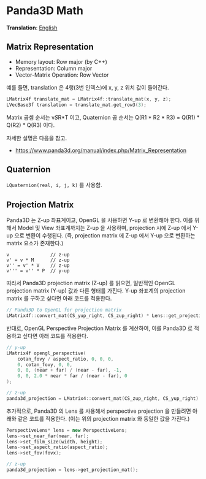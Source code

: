 # Panda3D Math
**Translation**: [English](../math.md)

## Matrix Representation
- Memory layout: Row major (by C++)
- Representation: Column major
- Vector-Matrix Operation: Row Vector

예를 들면, translation 은 4행(3번 인덱스)에 x, y, z 위치 값이 들어간다.
```cpp
LMatrix4f translate_mat = LMatrix4f::translate_mat(x, y, z);
LVecBase3f translation = translate_mat.get_row3(3);
```

Matrix 곱셈 순서는 v*S*R*T 이고, Quaternion 곱 순서는
Q(R1 * R2 * R3) = Q(R1) * Q(R2) * Q(R3) 이다.

자세한 설명은 다음을 참고.
- https://www.panda3d.org/manual/index.php/Matrix_Representation

## Quaternion
`LQuaternion(real, i, j, k)` 를 사용함.



## Projection Matrix
Panda3D 는 Z-up 좌표계이고, OpenGL 을 사용하면 Y-up 로 변환해야 한다.
이를 위해서 Model 및 View 좌표계까지는 Z-up 을 사용하며, projection 시에 Z-up 에서 Y-up 으로 변환이 수행된다.
(즉, projection matrix 에 Z-up 에서 Y-up 으로 변환하는 matrix 요소가 존재한다.)

```
v               // z-up
v' = v * M      // z-up
v'' = v' * V    // z-up
v''' = v'' * P  // y-up
```

따라서 Panda3D projection matrix (Z-up) 를 읽으면, 일반적인 OpenGL projection matrix (Y-up) 값과 다른 형태를 가진다.
Y-up 좌표계의 projection matrix 를 구하고 싶다면 아래 코드를 적용한다.

```cpp
// Panda3D to OpenGL for projection matrix
LMatrix4f::convert_mat(CS_yup_right, CS_zup_right) * Lens::get_projection_mat()
```

반대로, OpenGL Perspective Projection Matrix 를 계산하여, 이를 Panda3D 로 적용하고 싶다면 아래 코드를 적용한다.

```cpp
// y-up
LMatrix4f opengl_perspective(
    cotan_fovy / aspect_ratio, 0, 0, 0,
    0, cotan_fovy, 0, 0,
    0, 0, (near + far) / (near - far), -1,
    0, 0, 2.0 * near * far / (near - far), 0
);

// z-up
panda3d_projection = LMatrix4::convert_mat(CS_zup_right, CS_yup_right) * opengl_perspective;
```

추가적으로, Panda3D 의 Lens 를 사용해서 perspective projection 을 만들려면 아래와 같은 코드를 적용한다.
(이는 위의 projection matrix 와 동일한 값을 가진다.)

```cpp
PerspectiveLens* lens = new PerspectiveLens;
lens->set_near_far(near, far);
lens->set_film_size(width, height);
lens->set_aspect_ratio(aspect_ratio);
lens->set_fov(fovx);

// z-up
panda3d_projection = lens->get_projection_mat();
```

